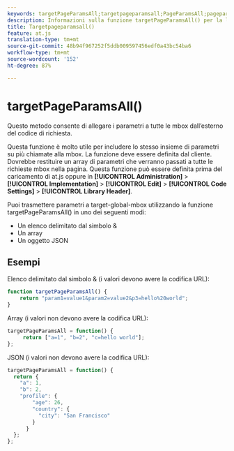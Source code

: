 ```yaml
---
keywords: targetPageParamsAll;targetpageparamsall;PageParamsAll;pageparamsall;parametri pagina;parametri page;at.js;funzioni;funzione
description: Informazioni sulla funzione targetPageParamsAll() per la libreria JavaScript at.js di Adobe Target.
title: Targetpageparamsall()
feature: at.js
translation-type: tm+mt
source-git-commit: 48b94f967252f5ddb009597456edf0a43bc54ba6
workflow-type: tm+mt
source-wordcount: '152'
ht-degree: 87%

---
```



# targetPageParamsAll()

Questo metodo consente di allegare i parametri a tutte le mbox dall’esterno del codice di richiesta.

Questa funzione è molto utile per includere lo stesso insieme di parametri su più chiamate alla mbox. La funzione deve essere definita dal cliente. Dovrebbe restituire un array di parametri che verranno passati a tutte le richieste mbox nella pagina. Questa funzione può essere definita prima del caricamento di at.js oppure in **[!UICONTROL Administration]** > **[!UICONTROL Implementation]** > **[!UICONTROL Edit]** > **[!UICONTROL Code Settings]** > **[!UICONTROL Library Header]**.

Puoi trasmettere parametri a target-global-mbox utilizzando la funzione targetPageParamsAll() in uno dei seguenti modi:

* Un elenco delimitato dal simbolo &amp;
* Un array
* Un oggetto JSON

## Esempi

Elenco delimitato dal simbolo &amp; (i valori devono avere la codifica URL):

```javascript
function targetPageParamsAll() { 
    return "param1=value1&param2=value2&p3=hello%20world"; 
}
```

Array (i valori non devono avere la codifica URL):

```javascript
targetPageParamsAll = function() { 
     return ["a=1", "b=2", "c=hello world"]; 
};
```

JSON (i valori non devono avere la codifica URL):

```javascript
targetPageParamsAll = function() { 
  return { 
    "a": 1, 
    "b": 2, 
    "profile": { 
        "age": 26, 
        "country": { 
          "city": "San Francisco" 
        } 
      } 
  }; 
};
```
